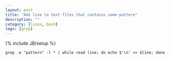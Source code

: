 ```yaml
---
layout: post
title: "Add line to text files that contains some pattern"
description: ""
category: [linux, bash]
tags: [grep]
---
```

{% include JB/setup %}


    grep -e "pattern" -l * | while read line; do echo $'\n' >> $line; done

